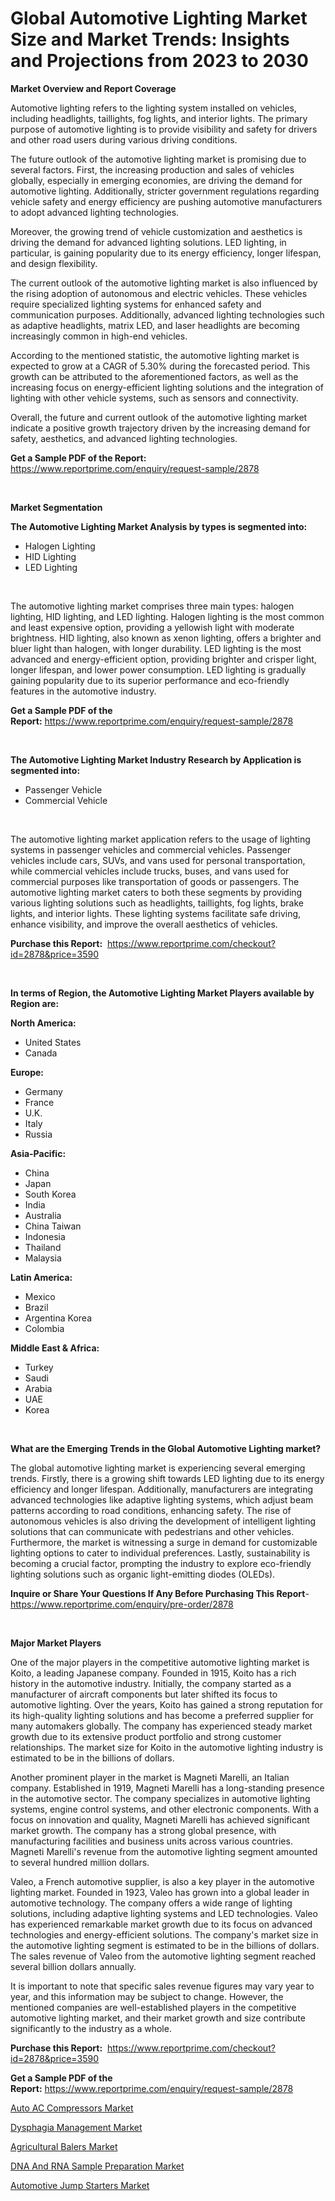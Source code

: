 <p><h1>Global Automotive Lighting Market Size and Market Trends: Insights and Projections from 2023 to 2030</h1></p><p><strong>Market Overview and Report Coverage</strong></p>
<p><p>Automotive lighting refers to the lighting system installed on vehicles, including headlights, taillights, fog lights, and interior lights. The primary purpose of automotive lighting is to provide visibility and safety for drivers and other road users during various driving conditions.</p><p>The future outlook of the automotive lighting market is promising due to several factors. First, the increasing production and sales of vehicles globally, especially in emerging economies, are driving the demand for automotive lighting. Additionally, stricter government regulations regarding vehicle safety and energy efficiency are pushing automotive manufacturers to adopt advanced lighting technologies.</p><p>Moreover, the growing trend of vehicle customization and aesthetics is driving the demand for advanced lighting solutions. LED lighting, in particular, is gaining popularity due to its energy efficiency, longer lifespan, and design flexibility.</p><p>The current outlook of the automotive lighting market is also influenced by the rising adoption of autonomous and electric vehicles. These vehicles require specialized lighting systems for enhanced safety and communication purposes. Additionally, advanced lighting technologies such as adaptive headlights, matrix LED, and laser headlights are becoming increasingly common in high-end vehicles.</p><p>According to the mentioned statistic, the automotive lighting market is expected to grow at a CAGR of 5.30% during the forecasted period. This growth can be attributed to the aforementioned factors, as well as the increasing focus on energy-efficient lighting solutions and the integration of lighting with other vehicle systems, such as sensors and connectivity.</p><p>Overall, the future and current outlook of the automotive lighting market indicate a positive growth trajectory driven by the increasing demand for safety, aesthetics, and advanced lighting technologies.</p></p>
<p><strong>Get a Sample PDF of the Report:</strong> <a href="https://www.reportprime.com/enquiry/request-sample/2878">https://www.reportprime.com/enquiry/request-sample/2878</a></p>
<p>&nbsp;</p>
<p><strong>Market Segmentation</strong></p>
<p><strong>The Automotive Lighting Market Analysis by types is segmented into:</strong></p>
<p><ul><li>Halogen Lighting</li><li>HID Lighting</li><li>LED Lighting</li></ul></p>
<p>&nbsp;</p>
<p><p>The automotive lighting market comprises three main types: halogen lighting, HID lighting, and LED lighting. Halogen lighting is the most common and least expensive option, providing a yellowish light with moderate brightness. HID lighting, also known as xenon lighting, offers a brighter and bluer light than halogen, with longer durability. LED lighting is the most advanced and energy-efficient option, providing brighter and crisper light, longer lifespan, and lower power consumption. LED lighting is gradually gaining popularity due to its superior performance and eco-friendly features in the automotive industry.</p></p>
<p><strong>Get a Sample PDF of the Report:</strong>&nbsp;<a href="https://www.reportprime.com/enquiry/request-sample/2878">https://www.reportprime.com/enquiry/request-sample/2878</a></p>
<p>&nbsp;</p>
<p><strong>The Automotive Lighting Market Industry Research by Application is segmented into:</strong></p>
<p><ul><li>Passenger Vehicle</li><li>Commercial Vehicle</li></ul></p>
<p>&nbsp;</p>
<p><p>The automotive lighting market application refers to the usage of lighting systems in passenger vehicles and commercial vehicles. Passenger vehicles include cars, SUVs, and vans used for personal transportation, while commercial vehicles include trucks, buses, and vans used for commercial purposes like transportation of goods or passengers. The automotive lighting market caters to both these segments by providing various lighting solutions such as headlights, taillights, fog lights, brake lights, and interior lights. These lighting systems facilitate safe driving, enhance visibility, and improve the overall aesthetics of vehicles.</p></p>
<p><strong>Purchase this Report:</strong>&nbsp; <a href="https://www.reportprime.com/checkout?id=2878&price=3590">https://www.reportprime.com/checkout?id=2878&price=3590</a></p>
<p>&nbsp;</p>
<p><strong>In terms of Region, the Automotive Lighting Market Players available by Region are:</strong></p>
<p>
    <p> <strong> North America: </strong>
        <ul>
            <li>United States</li>
            <li>Canada</li>
        </ul>
        </p> 
    <p> <strong> Europe: </strong>
        <ul>
            <li>Germany</li>
            <li>France</li>
            <li>U.K.</li>
            <li>Italy</li>
            <li>Russia</li>
        </ul>
        </p> 
    <p> <strong> Asia-Pacific: </strong>
        <ul>
            <li>China</li>
            <li>Japan</li>
            <li>South Korea</li>
            <li>India</li>
            <li>Australia</li>
            <li>China Taiwan</li>
            <li>Indonesia</li>
            <li>Thailand</li>
            <li>Malaysia</li>
        </ul>
        </p> 
    <p> <strong> Latin America: </strong>
        <ul>
            <li>Mexico</li>
            <li>Brazil</li>
            <li>Argentina Korea</li>
            <li>Colombia</li>
        </ul>
        </p> 
    <p> <strong> Middle East & Africa: </strong>
        <ul>
            <li>Turkey</li>
            <li>Saudi</li>
            <li>Arabia</li>
            <li>UAE</li>
            <li>Korea</li>
        </ul>
    </p>
    </p>
<p>&nbsp;</p>
<p><strong>What are the Emerging Trends in the Global Automotive Lighting market?</strong></p>
<p><p>The global automotive lighting market is experiencing several emerging trends. Firstly, there is a growing shift towards LED lighting due to its energy efficiency and longer lifespan. Additionally, manufacturers are integrating advanced technologies like adaptive lighting systems, which adjust beam patterns according to road conditions, enhancing safety. The rise of autonomous vehicles is also driving the development of intelligent lighting solutions that can communicate with pedestrians and other vehicles. Furthermore, the market is witnessing a surge in demand for customizable lighting options to cater to individual preferences. Lastly, sustainability is becoming a crucial factor, prompting the industry to explore eco-friendly lighting solutions such as organic light-emitting diodes (OLEDs).</p></p>
<p><strong>Inquire or Share Your Questions If Any Before Purchasing This Report</strong>- <a href="https://www.reportprime.com/enquiry/pre-order/2878">https://www.reportprime.com/enquiry/pre-order/2878</a></p>
<p>&nbsp;</p>
<p><strong>Major Market Players</strong></p>
<p><p>One of the major players in the competitive automotive lighting market is Koito, a leading Japanese company. Founded in 1915, Koito has a rich history in the automotive industry. Initially, the company started as a manufacturer of aircraft components but later shifted its focus to automotive lighting. Over the years, Koito has gained a strong reputation for its high-quality lighting solutions and has become a preferred supplier for many automakers globally. The company has experienced steady market growth due to its extensive product portfolio and strong customer relationships. The market size for Koito in the automotive lighting industry is estimated to be in the billions of dollars.</p><p>Another prominent player in the market is Magneti Marelli, an Italian company. Established in 1919, Magneti Marelli has a long-standing presence in the automotive sector. The company specializes in automotive lighting systems, engine control systems, and other electronic components. With a focus on innovation and quality, Magneti Marelli has achieved significant market growth. The company has a strong global presence, with manufacturing facilities and business units across various countries. Magneti Marelli's revenue from the automotive lighting segment amounted to several hundred million dollars.</p><p>Valeo, a French automotive supplier, is also a key player in the automotive lighting market. Founded in 1923, Valeo has grown into a global leader in automotive technology. The company offers a wide range of lighting solutions, including adaptive lighting systems and LED technologies. Valeo has experienced remarkable market growth due to its focus on advanced technologies and energy-efficient solutions. The company's market size in the automotive lighting segment is estimated to be in the billions of dollars. The sales revenue of Valeo from the automotive lighting segment reached several billion dollars annually.</p><p>It is important to note that specific sales revenue figures may vary year to year, and this information may be subject to change. However, the mentioned companies are well-established players in the competitive automotive lighting market, and their market growth and size contribute significantly to the industry as a whole.</p></p>
<p><strong>Purchase this Report:</strong>&nbsp;&nbsp;<a href="https://www.reportprime.com/checkout?id=2878&price=3590">https://www.reportprime.com/checkout?id=2878&price=3590</a></p>
<p></p>
<p><strong>Get a Sample PDF of the Report:</strong>&nbsp;<a href="https://www.reportprime.com/enquiry/request-sample/2878">https://www.reportprime.com/enquiry/request-sample/2878</a></p>
<p><p><a href="https://github.com/abdelrhmankishk22/Market-Research-Report-List-1/blob/main/auto-ac-compressors-market.md">Auto AC Compressors Market</a></p><p><a href="https://www.linkedin.com/pulse/dysphagia-management-market-challenges-opportunities-growth-svbef/">Dysphagia Management Market</a></p><p><a href="https://medium.com/@ameliahaleyi77567/agricultural-balers-market-size-and-market-trends-complete-industry-overview-2023-to-2030-98e3a1ad6c9e">Agricultural Balers Market</a></p><p><a href="https://www.linkedin.com/pulse/dna-rna-sample-preparation-market-research-report-unlocks-trh8f/">DNA And RNA Sample Preparation Market</a></p><p><a href="https://github.com/maliyahmorrow6654/Market-Research-Report-List-1/blob/main/automotive-jump-starters-market.md">Automotive Jump Starters Market</a></p></p>